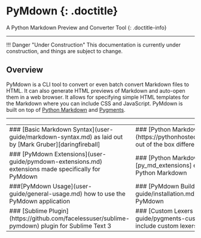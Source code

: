 # PyMdown {: .doctitle}
A Python Markdown Preview and Converter Tool
{: .doctitle-info}

---

!!! Danger "Under Construction"
    This documentation is currently under construction, and things are subject to change.

## Overview
PyMdown is a CLI tool to convert or even batch convert Markdown files to HTML.  It can also generate HTML previews of Markdown and auto-open them in a web browser. It allows for specifying simple HTML templates for the Markdown where you can include CSS and JavaScript.  PyMdown is built on top of [Python Markdown][py_md] and [Pygments][pygments].

---

<table markdown="1" class="doctable"><tbody><tr><td>
### [Basic Markdown Syntax](user-guide/markdown-syntax.md)
as laid out by [Mark Gruber][daringfireball]
</td><td>
### [Python Markdown Differences](https://pythonhosted.org/Markdown/#differences)
out of the box differences (no extensions)
</td></tr><tr><td>
### [PyMdown Extensions](user-guide/pymdown-extensions.md)
extensions made specifically for PyMdown
</td><td>
### [Python Markdown Extensions][py_md_extensions]
extensions that come with Python Markdown
</td></tr><tr><td>
###[PyMdown Usage](user-guide/general-usage.md)
how to use the PyMdown application
</td><td>
### [PyMdown Build/Installation](user-guide/installation.md)
how to build and install PyMdown
</td></tr><tr><td>
### [Sublime Plugin](https://github.com/facelessuser/sublime-pymdown)
plugin for Sublime Text 3
</td><td>
### [Custom Lexers and Styles](user-guide/pygments-customization.md)
how to include custom lexers and styes
</td></tr></tbody></table>

[daringfireball]: http://daringfireball.net/
[py_md_extensions]: https://pythonhosted.org/Markdown/extensions/
[py_md]: https://pythonhosted.org/Markdown/
[pygments]: http://pygments.org/
